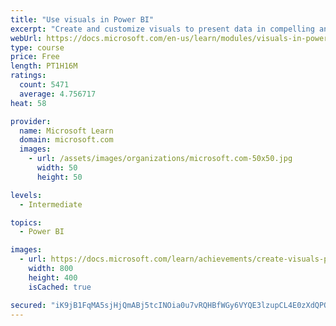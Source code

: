 ```yaml
---
title: "Use visuals in Power BI"
excerpt: "Create and customize visuals to present data in compelling and insightful ways."
webUrl: https://docs.microsoft.com/en-us/learn/modules/visuals-in-power-bi/
type: course
price: Free
length: PT1H16M
ratings:
  count: 5471
  average: 4.756717
heat: 58

provider:
  name: Microsoft Learn
  domain: microsoft.com
  images:
    - url: /assets/images/organizations/microsoft.com-50x50.jpg
      width: 50
      height: 50

levels:
  - Intermediate

topics:
  - Power BI

images:
  - url: https://docs.microsoft.com/learn/achievements/create-visuals-power-bi-desktop-social.png
    width: 800
    height: 400
    isCached: true

secured: "iK9jB1FqMA5sjHjQmABj5tcINOia0u7vRQHBfWGy6VYQE3lzupCL4E0zXdQPQd+ynmeyPkI6Nkz37CXhbK+nqt2afkR4gCXo9hfFRUVX3xJtBPpJzdT2fbfnZggF1vWWtPfOFZLPb3wyM5mTdTcNTU3gAUzunG7TOrFJhwEnplwtNVShTPYUedB0UWcMjvgrF9wYfIiqfVii/TnNTnP9JsncEh0CoG6WG7wPEyH6kdiWT1hJ2dNiAlTMqiVnRXriLWMWenaZK/7fAb+L4KJAtvon7LO7Ch7dotkxFMS2ZUU+K1kiS+Gg/7+1iWiLCZU7/vumHL1LSwoP9Zl3XWD4vsl+4epYcgscXS5kMM62+bZJonhH8AT3cKpMKcIyIsYbemSNn+5/04zpywokCtklxpMvdajNxs4+oh4QV7QVz94=;K18nPBWsZeKU0SYhbluu+Q=="
---
```


